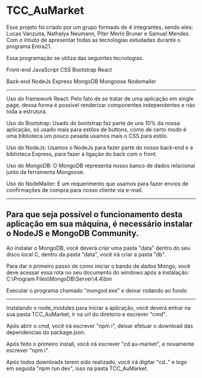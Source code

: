 # TCC_AuMarket

Esse projeto foi criado por um grupo formado de 4 integrantes, sendo eles: Lucas Vanzuita, Nathalya Neumann, Piter Merlo Bruner e Samuel Mendes. 
Com o intuito de apresentar todas as tecnologias estudadas durante o programa Entra21.

Essa programação se utiliza das seguintes tecnologias.

Front-end
  JavaScript
  CSS
  Bootstrap 
  React

Back-end 
  NodeJs
  Express
  MongoDB
  Mongoose
  Nodemailer

------------------------------------

Uso do framework React: Pelo fato de se tratar de uma aplicação em single page, dessa forma é possível renderizar componentes independentes e não toda a estrutura.

Uso do Bootstrap: Usado do bootstrap faz parte de uns 10% da nossa aplicação, só usado mais para estilos de buttons, como de certo modo é uma biblioteca um pouco pesada usamos mais o CSS para estilo.

Uso do NodeJs: Usamos o NodeJs para fazer parte do nosso back-end e a biblioteca Express, para fazer a ligação do back com o front.

Uso do MongoDB: O MongoDB representa nosso banco de dados relacional junto da ferramenta Mongoose.

Uso do NodeMailer: É um requerimento que usamos para fazer envios de confirmações de compra para nosso cliente via e-mail.

------------------------------------
 Para que seja possível o funcionamento desta aplicação em sua máquina, é necessário instalar o NodeJS e MongoDB Community.
------------------------------------

Ao instalar o MongoDB, você deverá criar uma pasta "data" dentro do seu disco local C, dentro da pasta "data", você irá criar a pasta "db".

Para dar o primeiro passo de como iniciar o bando de dados Mongo, você deve acessar essa rota no seu documento do windows após a instalação: 
C:\Program Files\MongoDB\Server\4.4\bin

Executar o programa chamado "mongod.exe" e deixar rodando ao fundo

------------------------------------

Instalando o node_modules para iniciar a aplicação, você deverá entrar na sua pasta TCC_AuMarket, ir na url do diretorio e escrever "cmd".

Após abrir o cmd, você irá escrever "npm i", deixar efetuar o download das dependencias do package.json.

Após feito o primeiro install, você irá escrever "cd au-market", e novamente escrever "npm i".

Após todos downloads terem sido realizado, você irá digitar "cd.." e logo em seguida "npm run dev", isso na pasta TCC_AuMarket.
